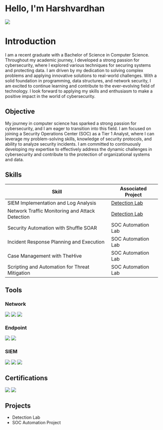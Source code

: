 # Hello, I'm Harshvardhan
<a href="https://www.linkedin.com/in/harshvardhan-ghatole-484a1629a/?lipi=urn%3Ali%3Apage%3Ad_flagship3_profile_verification_details%3BwJemQdiPTbGuSylGYK0mMw%3D%3D"><img src="https://img.shields.io/badge/-LinkedIn-0072b1?&style=for-the-badge&logo=linkedin&logoColor=white" /></a>

 # Introduction 
 I am a recent graduate with a Bachelor of Science in Computer Science. Throughout my academic journey, I developed a strong passion for cybersecurity, where I explored various techniques for securing systems and protecting data. I am driven by my dedication to solving complex problems and applying innovative solutions to real-world challenges. With a solid foundation in programming, data structures, and network security, I am excited to continue learning and contribute to the ever-evolving field of technology. I look forward to applying my skills and enthusiasm to make a positive impact in the world of cybersecurity.

## Objective

My journey in computer science has sparked a strong passion for cybersecurity, and I am eager to transition into this field. I am focused on joining a Security Operations Center (SOC) as a Tier 1 Analyst, where I can leverage my problem-solving skills, knowledge of security protocols, and ability to analyze security incidents. I am committed to continuously developing my expertise to effectively address the dynamic challenges in cybersecurity and contribute to the protection of organizational systems and data.

## Skills


| Skill                                         | Associated Project         |
|-----------------------------------------------|----------------------------|
| SIEM Implementation and Log Analysis          | <a href="https://google.com">Detection Lab</a>|
| Network Traffic Monitoring and Attack Detection | <a href="https://google.com">Detection Lab</a>|
| Security Automation with Shuffle SOAR         | SOC Automation Lab|
| Incident Response Planning and Execution      | SOC Automation Lab|
| Case Management with TheHive                  | SOC Automation Lab|
| Scripting and Automation for Threat Mitigation | SOC Automation Lab|

## Tools


### Network
<div>
    <img src="https://img.shields.io/badge/-Wireshark-1679A7?&style=for-the-badge&logo=Wireshark&logoColor=white" />
    <img src="https://img.shields.io/badge/-Suricata-EF3B2D?&style=for-the-badge&logo=Suricata&logoColor=white" />
    <img src="https://img.shields.io/badge/-Zeek-777BB4?&style=for-the-badge&logo=Zeek&logoColor=white" />
</div>

### Endpoint
<div>
    <img src="https://img.shields.io/badge/-Microsoft_Defender_for_Endpoint-00A4EF?&style=for-the-badge&logo=Microsoft&logoColor=white" />
    <img src="https://img.shields.io/badge/-Velociraptor-4B275F?&style=for-the-badge&logo=Velociraptor&logoColor=white" />
</div>

### SIEM
<div>
    <img src="https://img.shields.io/badge/-Microsoft_Sentinel-0078D4?&style=for-the-badge&logo=Microsoft&logoColor=white" />
    <img src="https://img.shields.io/badge/-Splunk-000000?&style=for-the-badge&logo=Splunk&logoColor=white" />
    <img src="https://img.shields.io/badge/-Elastic-005571?&style=for-the-badge&logo=Elastic&logoColor=white" />
</div>

## Certifications
<div>
<img src="https://img.shields.io/badge/-Security%2B-FF0000?&style=for-the-badge&logo=CompTIA&logoColor=white" />
<img src="https://img.shields.io/badge/-Network%2B-007ACC?&style=for-the-badge&logo=CompTIA&logoColor=white" />
</div>

## Projects
- Detection Lab
- SOC Automation Project
